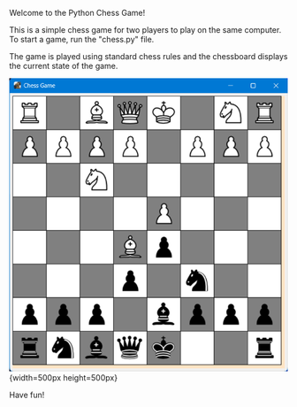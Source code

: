Welcome to the Python Chess Game!

This is a simple chess game for two players to play on the same computer. 
To start a game, run the "chess.py" file. 

The game is played using standard chess rules and the chessboard displays the current state of the game.

![Screenshot of Python Chess Game](Screenshot.png){width=500px height=500px}

Have fun!
